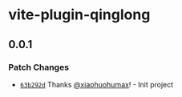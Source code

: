 # vite-plugin-qinglong

## 0.0.1

### Patch Changes

- [`63b292d`](https://github.com/xiaohuohumax/vite-plugin-qinglong/commit/63b292d7a00436a6d950feefdc6a45b0ec96f132) Thanks [@xiaohuohumax](https://github.com/xiaohuohumax)! - Init project
